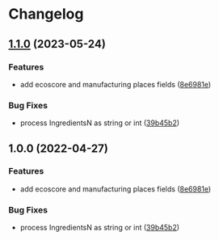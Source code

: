 # Changelog

## [1.1.0](https://github.com/ex5/openfoodfacts-go/compare/v1.0.0...v1.1.0) (2023-05-24)


### Features

* add ecoscore and manufacturing places fields ([8e6981e](https://github.com/ex5/openfoodfacts-go/commit/8e6981e56625610d0f871a80faeb290ce8da635f))


### Bug Fixes

* process IngredientsN as string or int ([39b45b2](https://github.com/ex5/openfoodfacts-go/commit/39b45b2ce8bf873335b397dc6e40064ea238932f))

## 1.0.0 (2022-04-27)


### Features

* add ecoscore and manufacturing places fields ([8e6981e](https://github.com/openfoodfacts/openfoodfacts-go/commit/8e6981e56625610d0f871a80faeb290ce8da635f))


### Bug Fixes

* process IngredientsN as string or int ([39b45b2](https://github.com/openfoodfacts/openfoodfacts-go/commit/39b45b2ce8bf873335b397dc6e40064ea238932f))

